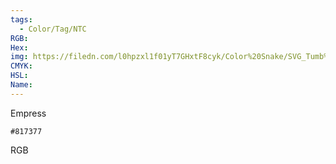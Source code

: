 ```yaml
---
tags:
  - Color/Tag/NTC
RGB:
Hex:
img: https://filedn.com/l0hpzxl1f01yT7GHxtF8cyk/Color%20Snake/SVG_Tumb%20Mass%20No%20Name/817377.svg
CMYK:
HSL:
Name:
---
```

Empress
```palette
#817377
```
RGB
